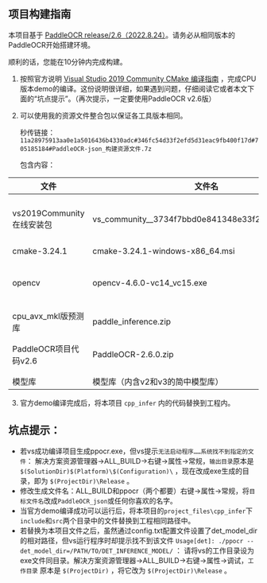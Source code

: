 ## 项目构建指南

本项目基于 [PaddleOCR release/2.6（2022.8.24）](https://github.com/PaddlePaddle/PaddleOCR/tree/release/2.6)。请务必从相同版本的PaddleOCR开始搭建环境。

顺利的话，您能在10分钟内完成构建。

1. 按照官方说明 [Visual Studio 2019 Community CMake 编译指南](https://github.com/PaddlePaddle/PaddleOCR/blob/release/2.6/deploy/cpp_infer/docs/windows_vs2019_build.md) ，完成CPU版本demo的编译。这份说明很详细，如果遇到问题，仔细阅读它或者本文下面的“坑点提示”。（再次提示，一定要使用PaddleOCR v2.6版）
2. 可以使用我的资源文件整合包以保证各工具版本相同。
   
    秒传链接：`11a28975913aa0e1a5016436b4330adc#346fc54d33f2efd5d31eac9fb400f17d#705185184#PaddleOCR-json_构建资源文件.7z`

    包含内容：

| 文件                       | 文件名                                             | 备注                     |
| -------------------------- | -------------------------------------------------- | ------------------------ |
| vs2019Community 在线安装包 | vs_community__3734f7bbd0e841348e33f252cffea2d9.exe | 工作负载勾选C++桌面开发  |
| cmake-3.24.1               | cmake-3.24.1-windows-x86_64.msi                    |                          |
| opencv                     | opencv-4.6.0-vc14_vc15.exe                         | 建议解压到本项目同目录下 |
| cpu_avx_mkl版预测库        | paddle_inference.zip                               |                          |
| PaddleOCR项目代码v2.6      | PaddleOCR-2.6.0.zip                                | 一定要使用v2.6！         |
| 模型库                     | 模型库（内含v2和v3的简中模型库）                   |                          |
3. 官方demo编译完成后，将本项目 `cpp_infer` 内的代码替换到工程内。

## 坑点提示：

- 若vs成功编译项目生成ppocr.exe，但vs提示`无法启动程序……系统找不到指定的文件`：
  解决方案资源管理器→ALL_BUILD→右键→属性→常规，`输出目录`原本是 `$(SolutionDir)$(Platform)\$(Configuration)\` ，现在改成exe生成的目录，即为 `$(ProjectDir)\Release` 。
- 修改生成文件名：ALL_BUILD和ppocr（两个都要）右键→属性→常规，将`目标文件名`改成`PaddleOCR_json`或任何你喜欢的名字。
- 当官方demo编译成功可以运行后，将本项目的`project_files\cpp_infer`下`include`和`src`两个目录中的文件替换到工程相同路径中。
- 若替换为本项目文件之后，虽然通过config.txt配置文件设置了det_model_dir的相对路径，但vs运行程序时却提示找不到该文件 `Usage[det]: ./ppocr --det_model_dir=/PATH/TO/DET_INFERENCE_MODEL/` ：
  请将vs的工作目录设为exe文件同目录。解决方案资源管理器→ALL_BUILD→右键→属性→调试，`工作目录` 原本是 `$(ProjectDir)` ，将它改为 `$(ProjectDir)\Release` 。